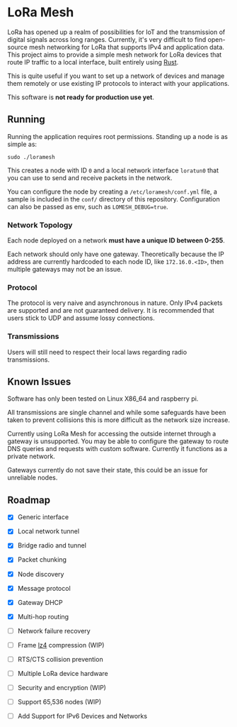 # LoRa Mesh

LoRa has opened up a realm of possibilities for IoT and the transmission of digital signals 
across long ranges. Currently, it's very difficult to find open-source mesh networking for LoRa that 
supports IPv4 and application data. This project aims to provide a simple mesh network for LoRa devices 
that route IP traffic to a local interface, built entirely using [Rust](https://rust-lang.org/).

This is quite useful if you want to set up a network of devices and manage them remotely or use existing 
IP protocols to interact with your applications.

This software is **not ready for production use yet**.

## Running

Running the application requires root permissions. Standing up a node is as simple as:

```
sudo ./loramesh
```

This creates a node with ID `0` and a local network interface `loratun0` that you can use to send
and receive packets in the network.

You can configure the node by creating a `/etc/loramesh/conf.yml` file, a sample is included in the 
`conf/` directory of this repository. Configuration can also be passed as env, such as `LOMESH_DEBUG=true`.

### Network Topology

Each node deployed on a network **must have a unique ID between 0-255**.

Each network should only have one gateway. Theoretically because the IP address are currently hardcoded
to each node ID, like `172.16.0.<ID>`, then multiple gateways may not be an issue.

### Protocol

The protocol is very naive and asynchronous in nature. Only IPv4 packets are supported and are not guaranteed
delivery. It is recommended that users stick to UDP and assume lossy connections. 

### Transmissions

Users will still need to respect their local laws regarding radio transmissions.

## Known Issues

Software has only been tested on Linux X86_64 and raspberry pi.

All transmissions are single channel and while some safeguards have been taken to prevent collisions this
is more difficult as the network size increase.

Currently using LoRa Mesh for accessing the outside internet through a gateway is unsupported. You may be 
able to configure the gateway to route DNS queries and requests with custom software. Currently it functions
as a private network.

Gateways currently do not save their state, this could be an issue for unreliable nodes.

## Roadmap

- [x] Generic interface
- [x] Local network tunnel
- [x] Bridge radio and tunnel
- [x] Packet chunking
- [x] Node discovery
- [x] Message protocol
- [x] Gateway DHCP
- [x] Multi-hop routing
- [ ] Network failure recovery
- [ ] Frame [lz4](https://docs.rs/crate/lz4-compress/0.1.1/source/src/compress.rs) compression (WIP)
- [ ] RTS/CTS collision prevention
- [ ] Multiple LoRa device hardware
- [ ] Security and encryption (WIP)
- [ ] Support 65,536 nodes (WIP)
- [ ] Add Support for IPv6 Devices and Networks

